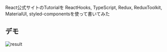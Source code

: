 React公式サイトのTutorialを ReactHooks, TypeScript, Redux, ReduxToolkit, MaterialUI, styled-componentsを使って書いてみた

## デモ
![result](https://github.com/hwld/react-sample/blob/media/media/demo.gif)
